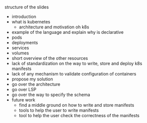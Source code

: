 structure of the slides

- introduction
- what is kubernetes
  - architecture and motivation oh k8s
- example of the language and explain why is declarative
- pods
- deployments
- services
- volumes
- short overview of the other resources
- lack of standardization on the way to write, store and deploy k8s manifests
- lack of any mechanism to validate configuration of containers
- propose my solution
- go over the architecture
- go over LSP
- go over the way to specify the schema
- future work
  - find a middle ground on how to write and store manifests
  - tools to help the user to write manifests
  - tool to help the user check the correctness of the manifests


